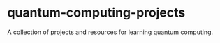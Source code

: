 # quantum-computing-projects
A collection of projects and resources for learning quantum computing.
